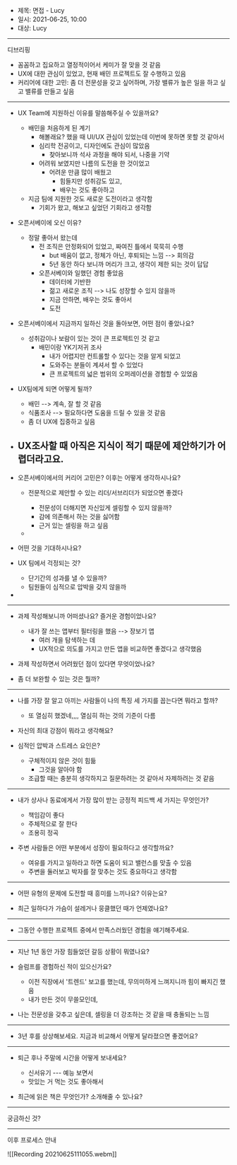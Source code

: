 - 제목: 면접 - Lucy
- 일시: 2021-06-25, 10:00
- 대상: Lucy
---

디브리핑
- 꼼꼼하고 집요하고 열정적이어서 케미가 잘 맞을 것 같음
- UX에 대한 관심이 있었고, 현재 배민 프로젝트도 잘 수행하고 있음
- 커리어에 대한 고민: 좀 더 전문성을 갖고 싶어하며, 가장 밸류가 높은 일을 하고 싶고 밸류를 만들고 싶음



---


- UX Team에 지원하신 이유를 말씀해주실 수 있을까요?
	- 배민을 처음하게 된 계기
		- 해볼래요? 했을 때 UI/UX 관심이 있었는데 이번에 못하면 못할 것 같아서
		- 심리학 전공이고, 디자인에도 관심이 많았음
			- 찾아보니까 석사 과정을 해야 되서, 나중을 기약
		- 어려워 보였지만 나름의 도전을 한 것이었고
			- 어려운 만큼 많이 배웠고
				- 힘들지만 성취감도 있고,
				- 배우는 것도 좋아하고 
	- 지금 팀에 지원한 것도 새로운 도전이라고 생각함
		- 기회가 왔고, 해보고 싶었던 기회라고 생각함

- 오픈서베이에 오신 이유?
	- 정말 좋아서 왔는데
		- 전 조직은 안정화되어 있었고, 짜여진 틀에서 묵묵히 수행
			- but 배움이 없고, 정체가 아닌, 후퇴되는 느낌 --> 회의감
			- 5년 동안 하다 보니까 머리가 크고, 생각이 제한 되는 것이 답답
		- 오픈서베이와 일했던 경험 좋았음
			- 데이터에 기반한
			- 젊고 새로운 조직 --> 나도 성장할 수 있지 않을까
			- 지금 안하면, 배우는 것도 좋아서
			- 도전

- 오픈서베이에서 지금까지 일하신 것을 돌아보면, 어떤 점이 좋았나요?
	- 성취감이나 보람이 있는 것이 큰 프로젝트인 것 같고
		- 배민이랑 YK기저귀 조사
			- 내가 어렵지만 컨트롤할 수 있다는 것을 알게 되었고
			- 도와주는 분들이 계셔서 할 수 있었다
			- 큰 프로젝트의 넓은 범위의 오퍼레이션을 경험할 수 있었음

- UX팀에게 되면 어떻게 될까?
	- 배민 --> 계속, 잘 할 것 같음
	- 식품조사 --> 필요하다면 도움을 드릴 수 있을 것 같음
	- 좀 더 UX에 집중하고 싶음
 
- UX조사할 때 아직은 지식이 적기 때문에 제안하기가 어렵더라고요.
	- 
	
- 오픈서베이에서의 커리어 고민은? 이후는 어떻게 생각하시나요?
	- 전문적으로 제안할 수 있는 리더/서브리더가 되었으면 좋겠다
		- 전문성이 더해지면 자신있게 셀링할 수 있지 않을까?
		- 감에 의존해서 하는 것을 싫어함
		- 근거 있는 셀링을 하고 싶음
		
	- 
	
- 어떤 것을 기대하시나요?

- UX 팀에서 걱정되는 것?
	- 단기간의 성과를 낼 수 있을까?
	- 팀원들이 심적으로 압박을 갖지 않을까

- 

---
- 과제 작성해보니까 어떠셨나요? 즐거운 경험이었나요?
	- 내가 잘 쓰는 앱부터 필터링을 했음 --> 장보기 앱
		- 여러 개을 탐색하는 데
		- UX적으로 의도를 가지고 만든 앱을 비교하면 좋겠다고 생각했음

- 과제 작성하면서 어려웠던 점이 있다면 무엇이었나요?

- 좀 더 보완할 수 있는 것은 뭘까?


---

- 나를 가장 잘 알고 아끼는 사람들이 나의 특징 세 가지를 꼽는다면 뭐라고 할까?
	- 또 열심히 했겠네,,,, 열심히 하는 것의 기준이 다름


- 자신의 최대 강점이 뭐라고 생각해요? 

- 심적인 압박과 스트레스 요인은?
	- 구체적이지 않은 것이 힘듦
		- 그것을 알아야 함
	- 조급할 때는 충분히 생각하지고 질문하려는 것 같아서 자제하려는 것 같음


---

- 내가 상사나 동료에게서 가장 많이 받는 긍정적 피드백 세 가지는 무엇인가?
	- 책임감이 좋다
	- 주체적으로 잘 한다
	- 조용히 정곡

- 주변 사람들은 어떤 부분에서 성장이 필요하다고 생각할까요?
	- 여유를 가지고 일하라고 하면 도움이 되고 밸런스를 맞출 수 있음
	- 주변을 둘러보고 박자를 잘 맞추는 것도 중요하다고 생각함

---

- 어떤 유형의 문제에 도전할 때 흥미를 느끼나요? 이유는요?

- 최근 일하다가 가슴이 설레거나 뭉클했던 때가 언제였나요?

---

- 그동안 수행한 프로젝트 중에서 만족스러웠던 경험을 얘기해주세요.

---

- 지난 1년 동안 가장 힘들었던 갈등 상황이 뭐였나요?
- 슬럼프를 경험하신 적이 있으신가요?
	- 이전 직장에서 '트렌드' 보고를 했는데, 무의미하게 느껴지니까 힘이 빠지긴 했음
	- 내가 만든 것이 무쓸모인데,

- 나는 전문성을 갖추고 싶은데, 셀링을 더 강조하는 것 같을 때 충돌되는 느낌

---

- 3년 후를 상상해보세요. 지금과 비교해서 어떻게 달라졌으면 좋겠어요?

---

- 퇴근 후나 주말에 시간을 어떻게 보내세요?
	- 신서유기 --- 예능 보면서
	- 맛있는 거 먹는 것도 좋아해서

- 최근에 읽은 책은 무엇인가? 소개해줄 수 있나요?


---
궁금하신 것?

---
이후 프로세스 안내

![[Recording 20210625111055.webm]]
